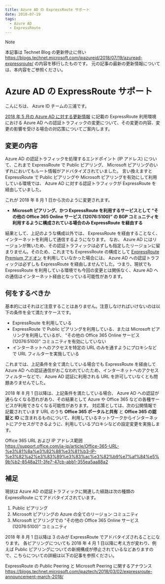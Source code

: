 ```yaml
---
title: Azure AD の ExpressRoute サポート
date: 2018-07-19
tags:
  - Azure AD
  - ExpressRoute
---
```


> [!NOTE]
> 本記事は Technet Blog の更新停止に伴い https://blogs.technet.microsoft.com/jpazureid/2018/07/19/azuread-expressroute/ の内容を移行したものです。
> 元の記事の最新の更新情報については、本内容をご参照ください。

# Azure AD の ExpressRoute サポート

こんにちは、 Azure ID チームの三浦です。

[2018 年 5 月の Azure AD に対する更新情報](https://docs.microsoft.com/ja-jp/azure/active-directory/fundamentals/whats-new#may-2018) に記載の  ExpressRoute 利用環境における Azure AD への認証トラフィックの変更について、その変更の内容、変更の影響を受ける場合の対応策についてご案内します。

## 変更の内容

Azure AD の認証トラフィックを処理するエンドポイント (IP アドレス) について、これまで ExpressRoute で Public ピアリング、 Microsoft ピアリングのいずれにおいてもルート情報がアドバタイズされていました。
言い換えますと ExpressRoute で Public ピアリングや Microsoft ピアリングを有効にして利用している環境では、 Azure AD に対する認証トラフィックが ExpressRoute を経由していました。

これが 2018 年 8 月 1 日から次のように変更されます。

- **Microsoft ピアリング、かつ ExpressRoute を利用するサービスとして “その他の Office 365 Online サービス (12076:5100)” の BGP コミュニティを利用するように構成されている場合のみ ExpressRoute を経由する**

結果として、上記のような構成以外では、 ExpressRoute を経由することなく、インターネットを利用して通信するようになります。
なお、 Azure AD にはリージョンが無いため、その認証トラフィックは必ずしも指定したリージョンに留まりません。そのため、これまでも ExpressRoute の構成として [ExpressRoute Premium アドオン](https://azure.microsoft.com/ja-jp/pricing/details/expressroute/) を利用していなかった場合には、 Azure AD への認証トラフィックは必ずしも ExpressRoute を経由しませんでした。つまり、現状でも ExpressRoute を利用している環境でも今回の変更とは関係なく、Azure AD への通信はインターネット経由となっている可能性があります。

## 何をするべきか

基本的にはそれほど注意することはありません。注意しなければいけないのは以下の条件を全て満たすケースです。

- ExpressRoute を利用している
- ExpressRoute で Public ピアリングを利用している、または Microsoft ピアリングを利用しているが、 “その他の Office 365 Online サービス (12076:5100)” コミュニティを有効にしていない
- インターネットへのアクセスを特定の URL のみを通すようにプロキシなどで URL フィルターを実施している

これまでは、上記条件を全て満たしている場合でも  ExpressRoute を経由して Azure AD への認証通信がおこなわれていたため、インターネットへのアクセス フィルターなどで、 Azure AD 認証に利用される URL を許可していなくとも問題ありませんでした。

2018 年 8 月 1 日以降は、上記条件を満たしている場合、 Azure AD への認証が通らなくなる恐れがあり、その結果として Azure や Office 365 などの各種サービスが利用できなくなる可能性があります。
対応策としては、次の公開情報で記載されています URL のうち **Office 365 ポータルと共有** と **Office 365 の認証と ID** に含まれるものについて、利用しているネットワークからインターネットにアクセスができるように、利用しているプロキシなどの設定変更を実施します。

Office 365 URL および IP アドレス範囲  
https://support.office.com/ja-jp/article/Office-365-URL-%e3%81%8a%e3%82%88%e3%81%b3-IP-%e3%82%a2%e3%83%89%e3%83%ac%e3%82%b9%e7%af%84%e5%9b%b2-8548a211-3fe7-47cb-abb1-355ea5aa88a2

## 補足

現状は Azure AD の認証トラフィックに関連した経路は次の種類の ExpressRoute にてアドバタイズされています。

1. Public ピアリング
2. Microsoft ピアリングの Azure の全てのリージョン コミュニティ
3. Microsoft ピアリングでの “その他の Office 365 Online サービス (12076:5100)” コミュニティ

2018 年 8 月 1 日以降は 3 のみが ExpressRoute でアドバタイズされることになります。
各ピアリングについても 2018 年 4 月 1 日以降に考え方が変わり、例えば Public ピアリングについての新規構成が停止されているなどありますので、こちらについての詳細は以下の記事を参照ください。

ExpressRoute の Public Peering と Microsoft Peering に関するアナウンス  
https://blogs.technet.microsoft.com/jpaztech/2018/03/02/expressroute-announcement-march-2018/
